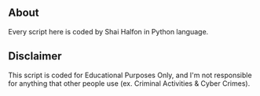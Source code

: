 About
-----
Every script here is coded by Shai Halfon in Python language.

Disclaimer
----------
This script is coded for Educational Purposes Only, and I'm not responsible for anything that other people use (ex. Criminal Activities & Cyber Crimes).
